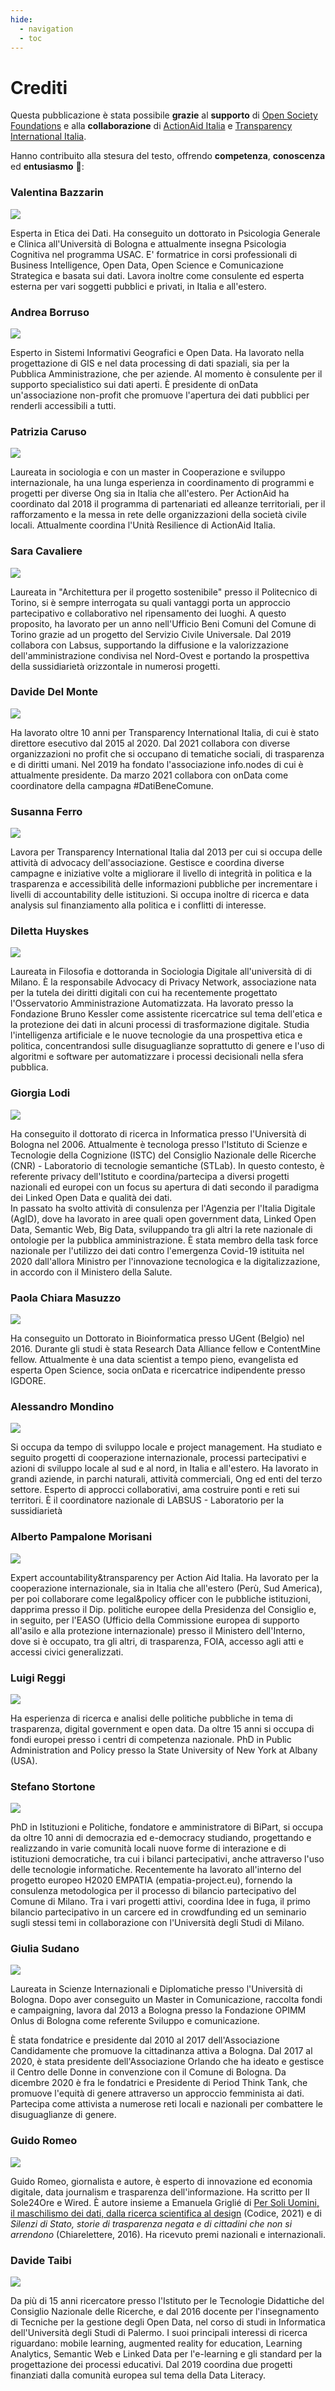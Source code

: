 ```yaml
---
hide:
  - navigation
  - toc
---
```


# Crediti



Questa pubblicazione è stata possibile **grazie** al **supporto** di [Open Society Foundations](https://www.opensocietyfoundations.org/) e alla **collaborazione** di [ActionAid Italia](https://www.actionaid.it/) e [Transparency International Italia](https://www.transparency.it/).

Hanno contribuito alla stesura del testo, offrendo **competenza**, **conoscenza** ed **entusiasmo** 🙏:

<div class="profilo">
<h3 class="nome">Valentina Bazzarin</h3>
<a href="https://twitter.com/VBazzarin"><img src="/images/people/valentina-bazzarin.jpg" class="foto-profilo"></a>
<p>Esperta in Etica dei Dati. Ha conseguito un dottorato in Psicologia Generale e Clinica all'Università di Bologna e attualmente insegna Psicologia Cognitiva nel programma USAC. E' formatrice in corsi professionali di Business Intelligence, Open Data, Open Science e Comunicazione Strategica e basata sui dati. Lavora inoltre come consulente ed esperta esterna per vari soggetti pubblici e privati, in Italia e all'estero.</p>
</div>


<div class="profilo">
<h3 class="nome">Andrea Borruso</h3>
<a href="https://twitter.com/aborruso"><img src="/images/people/andrea-borruso.jpg" class="foto-profilo"></a>
<p>Esperto in Sistemi Informativi Geografici e Open Data. Ha lavorato nella progettazione di GIS e nel data processing di dati spaziali, sia per la Pubblica Amministrazione, che per aziende.
Al momento è consulente per il supporto specialistico sui dati aperti.
È presidente di onData un'associazione non-profit che promuove l'apertura dei dati pubblici per renderli accessibili a tutti.
</p>
</div>

<div class="profilo">
<h3 class="nome">Patrizia Caruso</h3>
<a href="https://www.linkedin.com/in/patrizia-caruso-5a354824/"><img src="/images/people/patrizia-caruso.jpg" class="foto-profilo"></a>
<p>Laureata in sociologia e con un master in Cooperazione e sviluppo internazionale, ha una lunga esperienza in coordinamento di programmi e progetti per diverse Ong sia in Italia che all'estero. Per ActionAid ha coordinato dal 2018  il programma di partenariati ed alleanze territoriali, per il rafforzamento e la messa in rete delle organizzazioni della società civile locali. Attualmente coordina l'Unità Resilience di ActionAid Italia.
</p>
</div>

<div class="profilo">
<h3 class="nome">Sara Cavaliere</h3>
<a href="https://it.linkedin.com/in/sara-cavaliere-547054193"><img src="/images/people/sara-cavaliere.jpg" class="foto-profilo"></a>
<p>Laureata in "Architettura per il progetto sostenibile" presso il Politecnico di Torino, si è sempre interrogata su quali vantaggi porta un approccio partecipativo e collaborativo nel ripensamento dei luoghi. A questo proposito, ha lavorato per un anno nell'Ufficio Beni Comuni del Comune di Torino grazie ad un progetto del Servizio Civile Universale. Dal 2019 collabora con Labsus, supportando la diffusione e la valorizzazione dell'amministrazione condivisa nel Nord-Ovest e portando la prospettiva della sussidiarietà orizzontale in numerosi progetti.
</p>
</div>

<div class="profilo">
<h3 class="nome">Davide Del Monte</h3>
<a href="https://twitter.com/Davidovskij"><img src="/images/people/davide-del-monte.jpg" class="foto-profilo"></a>
<p>Ha lavorato oltre 10 anni per Transparency International Italia, di cui è stato direttore esecutivo dal 2015 al 2020. Dal 2021 collabora con diverse organizzazioni no profit che si occupano di tematiche sociali, di trasparenza e di diritti umani. Nel 2019 ha fondato l'associazione info.nodes di cui è attualmente presidente. Da marzo 2021 collabora con onData come coordinatore della campagna #DatiBeneComune.</p>
</div>

<div class="profilo">
<h3 class="nome">Susanna Ferro</h3>
<a href="https://www.linkedin.com/in/susanna-ferro"><img src="/images/people/susanna-ferro.jpg" class="foto-profilo"></a>
<p>Lavora per Transparency International Italia dal 2013 per cui si occupa delle attività di advocacy dell'associazione. Gestisce e coordina diverse campagne e iniziative volte a migliorare il livello di integrità in politica e la trasparenza e accessibilità delle informazioni pubbliche per incrementare i livelli di accountability delle istituzioni. Si occupa inoltre di ricerca e data analysis sul finanziamento alla politica e i conflitti di interesse.</p>
</div>



<div class="profilo">
<h3 class="nome">Diletta Huyskes</h3>
<a href="https://twitter.com/dilettahuyskes_"><img src="/images/people/diletta-huyskes.jpg" class="foto-profilo"></a>
<p>Laureata in Filosofia e dottoranda in Sociologia Digitale all'università di di Milano. È la responsabile Advocacy di Privacy Network, associazione nata per la tutela dei diritti digitali con cui ha recentemente progettato l'Osservatorio Amministrazione Automatizzata. Ha lavorato presso la Fondazione Bruno Kessler come assistente ricercatrice sul tema dell'etica e la protezione dei dati in alcuni processi di trasformazione digitale. Studia l'intelligenza artificiale e le nuove tecnologie da una prospettiva etica e politica, concentrandosi sulle disuguaglianze soprattutto di genere e l'uso di algoritmi e software per automatizzare i processi decisionali nella sfera pubblica.</p>
</div>

<div class="profilo">
<h3 class="nome">Giorgia Lodi</h3>
<a href="https://twitter.com/GiorgiaLodi"><img src="/images/people/giorgia-lodi.jpg" class="foto-profilo"></a>
<p>Ha conseguito il dottorato di ricerca in Informatica presso l'Università di Bologna nel 2006. Attualmente è tecnologa presso l'Istituto di Scienze e Tecnologie della Cognizione (ISTC) del Consiglio Nazionale delle Ricerche (CNR) - Laboratorio di tecnologie semantiche (STLab). In questo contesto, è referente privacy dell'Istituto e coordina/partecipa a diversi progetti nazionali ed europei con un focus su apertura di dati secondo il paradigma dei Linked Open Data e qualità dei dati.<br>
In passato ha svolto attività di consulenza per l'Agenzia per l'Italia Digitale (AgID), dove ha lavorato in aree quali open government data, Linked Open Data, Semantic Web, Big Data, sviluppando tra gli altri la rete nazionale di ontologie per la pubblica amministrazione. È stata membro della task force nazionale per l'utilizzo dei dati contro l'emergenza Covid-19 istituita nel 2020 dall'allora Ministro per l'innovazione tecnologica e la digitalizzazione, in accordo con il Ministero della Salute.</p>
</div>

<div class="profilo">
<h3 class="nome">Paola Chiara Masuzzo</h3>
<a href="https://twitter.com/pcmasuzzo"><img src="/images/people/paola-chiara-masuzzo.jpg" class="foto-profilo"></a>
<p>Ha conseguito un Dottorato in Bioinformatica presso UGent (Belgio) nel 2016. Durante gli studi è stata Research Data Alliance fellow e ContentMine fellow. Attualmente è una data scientist a tempo pieno, evangelista ed esperta Open Science, socia onData e ricercatrice indipendente presso IGDORE.</p>
</div>

<div class="profilo">
<h3 class="nome">Alessandro Mondino</h3>
<a href="https://www.labsus.org/"><img src="/images/people/alessandro-mondino.jpg" class="foto-profilo"></a>
<p>Si occupa da tempo di sviluppo locale e project management.
Ha studiato e seguito progetti di cooperazione internazionale, processi partecipativi e azioni di sviluppo locale al sud e al nord, in Italia e all'estero. Ha lavorato in grandi aziende, in parchi naturali, attività commerciali, Ong ed enti del terzo settore.
Esperto di approcci collaborativi, ama costruire ponti e reti sui territori. È il coordinatore nazionale di LABSUS - Laboratorio per la sussidiarietà
</p>
</div>

<div class="profilo">
<h3 class="nome">Alberto Pampalone Morisani</h3>
<img src="/images/people/alberto-pampalone-morisani.jpg" class="foto-profilo">
<p>Expert accountability&transparency per Action Aid Italia. Ha lavorato per la cooperazione internazionale, sia in Italia che all'estero (Perù, Sud America), per poi collaborare come legal&policy officer con le pubbliche istituzioni, dapprima presso il Dip. politiche europee della Presidenza del Consiglio e, in seguito, per l'EASO (Ufficio della Commissione europea di supporto all'asilo e alla protezione internazionale) presso il Ministero dell'Interno, dove si è occupato, tra gli altri, di trasparenza, FOIA, accesso agli atti e accessi civici generalizzati.</p>
</div>

<div class="profilo">
<h3 class="nome">Luigi Reggi</h3>
<a href="https://twitter.com/luigireggi"><img src="/images/people/luigi-reggi.jpg" class="foto-profilo"></a>
<p>Ha esperienza di ricerca e analisi delle politiche pubbliche in tema di trasparenza, digital government e open data. Da oltre 15 anni si occupa di fondi europei presso i centri di competenza nazionale. PhD in Public Administration and Policy presso la State University of New York at Albany (USA).</p>
</div>

<div class="profilo">
<h3 class="nome">Stefano Stortone</h3>
<a href="https://it.linkedin.com/in/stefano-stortone"><img src="/images/people/stefano-stortone.jpg" class="foto-profilo"></a>
<p>PhD in Istituzioni e Politiche, fondatore e amministratore di BiPart, si occupa da oltre 10 anni di democrazia ed e-democracy studiando, progettando e realizzando in varie comunità locali nuove forme di interazione e di istituzioni democratiche, tra cui i bilanci partecipativi, anche attraverso l'uso delle tecnologie informatiche.
Recentemente ha lavorato all'interno del progetto europeo H2020 EMPATIA (empatia-project.eu), fornendo la consulenza metodologica per il processo di bilancio partecipativo del Comune di Milano.
Tra i vari progetti attivi, coordina Idee in fuga, il primo bilancio partecipativo in un carcere ed in crowdfunding ed un seminario sugli stessi temi in collaborazione con l'Università degli Studi di Milano.
</p>
</div>

<div class="profilo">
<h3 class="nome">Giulia Sudano</h3>
<a href="https://twitter.com/GiuliaSudano"><img src="/images/people/Giulia-Sudano.jpg" class="foto-profilo"></a>
<p>Laureata in Scienze Internazionali e Diplomatiche presso l'Università di Bologna. Dopo aver conseguito un Master in Comunicazione, raccolta fondi e campaigning, lavora dal 2013 a Bologna presso la Fondazione OPIMM Onlus di Bologna come referente Sviluppo e comunicazione.</p>
<p>È stata fondatrice e presidente dal 2010 al 2017 dell'Associazione Candidamente che promuove la cittadinanza attiva a Bologna. Dal 2017 al 2020, è stata presidente dell'Associazione Orlando che ha ideato e gestisce il Centro delle Donne in convenzione con il Comune di Bologna. Da dicembre 2020 è fra le fondatrici e Presidente di Period Think Tank, che promuove l&#39;equità di genere attraverso un approccio femminista ai dati. Partecipa come attivista a numerose reti locali e nazionali per combattere le disuguaglianze di genere.</p>
</div>

<div class="profilo">
<h3 class="nome">Guido Romeo</h3>
<a href="https://twitter.com/guidoromeo"><img src="/images/people/guido-romeo.jpg" class="foto-profilo"></a>
<p>Guido Romeo, giornalista e autore, è esperto di innovazione ed economia digitale, data journalism e trasparenza dell'informazione. Ha scritto per Il Sole24Ore e Wired. È autore insieme a Emanuela Griglié di <a href="https://www.codiceedizioni.it/libri/per-soli-uomini/">Per Soli Uomini, il maschilismo dei dati, dalla ricerca scientifica al design</a> (Codice, 2021) e di <i>Silenzi di Stato, storie di trasparenza negata e di cittadini che non si arrendono</i> (Chiarelettere, 2016). Ha ricevuto premi nazionali e internazionali.</p>
</div>

<div class="profilo">
<h3 class="nome">Davide Taibi</h3>
<a href="https://twitter.com/dataibi"><img src="/images/people/davide-taibi.jpg" class="foto-profilo"></a>
<p>Da più di 15 anni ricercatore presso l'Istituto per le Tecnologie Didattiche del Consiglio Nazionale delle Ricerche, e dal 2016 docente per l'insegnamento di Tecniche per la gestione degli Open Data, nel corso di studi in Informatica dell'Università degli Studi di Palermo. I suoi principali interessi di ricerca riguardano: mobile learning, augmented reality for education, Learning Analytics, Semantic Web e Linked Data per l'e-learning e gli standard per la progettazione dei processi educativi. Dal 2019 coordina due progetti finanziati dalla comunità europea sul tema della Data Literacy.</p>
<br>
<br>
</div>


